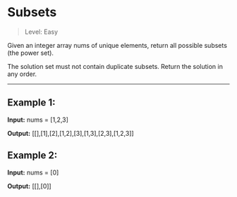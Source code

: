 # Subsets

> Level: Easy


Given an integer array nums of unique elements, return all possible subsets (the power set).

The solution set must not contain duplicate subsets. Return the solution in any order.

---

## Example 1:

**Input:** nums = [1,2,3]

**Output:** [[],[1],[2],[1,2],[3],[1,3],[2,3],[1,2,3]]

## Example 2:

**Input:** nums = [0]

**Output:** [[],[0]]
 